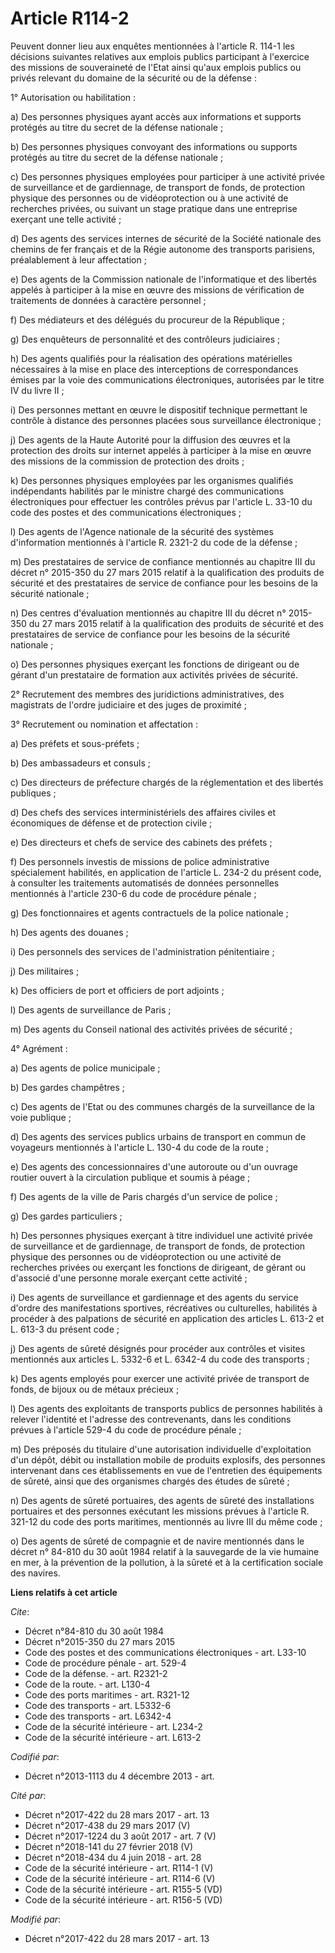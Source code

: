 # Article R114-2

Peuvent donner lieu aux enquêtes mentionnées à l'article R. 114-1 les décisions suivantes relatives aux emplois publics
participant à l'exercice des missions de souveraineté de l'Etat ainsi qu'aux emplois publics ou privés relevant du domaine de
la sécurité ou de la défense : 

1° Autorisation ou habilitation : 

a) Des personnes physiques ayant accès aux informations et supports protégés au titre du secret de la défense nationale ; 

b) Des personnes physiques convoyant des informations ou supports protégés au titre du secret de la défense nationale ; 

c) Des personnes physiques employées pour participer à une activité privée de surveillance et de gardiennage, de transport de
fonds, de protection physique des personnes ou de vidéoprotection ou à une activité de recherches privées, ou suivant un
stage pratique dans une entreprise exerçant une telle activité ; 

d) Des agents des services internes de sécurité de la Société nationale des chemins de fer français et de la Régie autonome
des transports parisiens, préalablement à leur affectation ; 

e) Des agents de la Commission nationale de l'informatique et des libertés appelés à participer à la mise en œuvre des
missions de vérification de traitements de données à caractère personnel ; 

f) Des médiateurs et des délégués du procureur de la République ; 

g) Des enquêteurs de personnalité et des contrôleurs judiciaires ; 

h) Des agents qualifiés pour la réalisation des opérations matérielles nécessaires à la mise en place des interceptions de
correspondances émises par la voie des communications électroniques, autorisées par le titre IV du livre II ; 

i) Des personnes mettant en œuvre le dispositif technique permettant le contrôle à distance des personnes placées sous
surveillance électronique ; 

j) Des agents de la Haute Autorité pour la diffusion des œuvres et la protection des droits sur internet appelés à participer
à la mise en œuvre des missions de la commission de protection des droits ; 

k) Des personnes physiques employées par les organismes qualifiés indépendants habilités par le ministre chargé des
communications électroniques pour effectuer les contrôles prévus par l'article L. 33-10 du code des postes et des
communications électroniques ; 

l) Des agents de l'Agence nationale de la sécurité des systèmes d'information mentionnés à l'article R. 2321-2 du code de la
défense ; 

m) Des prestataires de service de confiance mentionnés au chapitre III du décret n° 2015-350 du 27 mars 2015 relatif à la
qualification des produits de sécurité et des prestataires de service de confiance pour les besoins de la sécurité
nationale ; 

n) Des centres d'évaluation mentionnés au chapitre III du décret n° 2015-350 du 27 mars 2015 relatif à la qualification des
produits de sécurité et des prestataires de service de confiance pour les besoins de la sécurité nationale ; 

o) Des personnes physiques exerçant les fonctions de dirigeant ou de gérant d'un prestataire de formation aux activités
privées de sécurité. 

2° Recrutement des membres des juridictions administratives, des magistrats de l'ordre judiciaire et des juges de
proximité ; 

3° Recrutement ou nomination et affectation : 

a) Des préfets et sous-préfets ; 

b) Des ambassadeurs et consuls ; 

c) Des directeurs de préfecture chargés de la réglementation et des libertés publiques ; 

d) Des chefs des services interministériels des affaires civiles et économiques de défense et de protection civile ; 

e) Des directeurs et chefs de service des cabinets des préfets ; 

f) Des personnels investis de missions de police administrative spécialement habilités, en application de l'article L. 234-2
du présent code, à consulter les traitements automatisés de données personnelles mentionnés à l'article 230-6 du code de
procédure pénale ; 

g) Des fonctionnaires et agents contractuels de la police nationale ; 

h) Des agents des douanes ; 

i) Des personnels des services de l'administration pénitentiaire ; 

j) Des militaires ; 

k) Des officiers de port et officiers de port adjoints ; 

l) Des agents de surveillance de Paris ; 

m) Des agents du Conseil national des activités privées de sécurité ; 

4° Agrément : 

a) Des agents de police municipale ; 

b) Des gardes champêtres ; 

c) Des agents de l'Etat ou des communes chargés de la surveillance de la voie publique ; 

d) Des agents des services publics urbains de transport en commun de voyageurs mentionnés à l'article L. 130-4 du code de la
route ; 

e) Des agents des concessionnaires d'une autoroute ou d'un ouvrage routier ouvert à la circulation publique et soumis à
péage ; 

f) Des agents de la ville de Paris chargés d'un service de police ; 

g) Des gardes particuliers ; 

h) Des personnes physiques exerçant à titre individuel une activité privée de surveillance et de gardiennage, de transport de
fonds, de protection physique des personnes ou de vidéoprotection ou une activité de recherches privées ou exerçant les
fonctions de dirigeant, de gérant ou d'associé d'une personne morale exerçant cette activité ; 

i) Des agents de surveillance et gardiennage et des agents du service d'ordre des manifestations sportives, récréatives ou
culturelles, habilités à procéder à des palpations de sécurité en application des articles L. 613-2 et L. 613-3 du présent
code ; 

j) Des agents de sûreté désignés pour procéder aux contrôles et visites mentionnés aux articles L. 5332-6 et L. 6342-4 du
code des transports ; 

k) Des agents employés pour exercer une activité privée de transport de fonds, de bijoux ou de métaux précieux ; 

l) Des agents des exploitants de transports publics de personnes habilités à relever l'identité et l'adresse des
contrevenants, dans les conditions prévues à l'article 529-4 du code de procédure pénale ; 

m) Des préposés du titulaire d'une autorisation individuelle d'exploitation d'un dépôt, débit ou installation mobile de
produits explosifs, des personnes intervenant dans ces établissements en vue de l'entretien des équipements de sûreté, ainsi
que des organismes chargés des études de sûreté ; 

n) Des agents de sûreté portuaires, des agents de sûreté des installations portuaires et des personnes exécutant les missions
prévues à l'article R. 321-12 du code des ports maritimes, mentionnés au livre III du même code ; 

o) Des agents de sûreté de compagnie et de navire mentionnés dans le décret n° 84-810 du 30 août 1984 relatif à la sauvegarde
de la vie humaine en mer, à la prévention de la pollution, à la sûreté et à la certification sociale des navires.

**Liens relatifs à cet article**

_Cite_:

  - Décret n°84-810 du 30 août 1984
  - Décret n°2015-350 du 27 mars 2015
  - Code des postes et des communications électroniques - art. L33-10
  - Code de procédure pénale - art. 529-4
  - Code de la défense. - art. R2321-2
  - Code de la route. - art. L130-4
  - Code des ports maritimes - art. R321-12
  - Code des transports - art. L5332-6
  - Code des transports - art. L6342-4
  - Code de la sécurité intérieure - art. L234-2
  - Code de la sécurité intérieure - art. L613-2

_Codifié par_:

  - Décret n°2013-1113 du 4 décembre 2013 - art.

_Cité par_:

  - Décret n°2017-422 du 28 mars 2017 - art. 13
  - Décret n°2017-438 du 29 mars 2017 (V)
  - Décret n°2017-1224 du 3 août 2017 - art. 7 (V)
  - Décret n°2018-141 du 27 février 2018 (V)
  - Décret n°2018-434 du 4 juin 2018 - art. 28
  - Code de la sécurité intérieure - art. R114-1 (V)
  - Code de la sécurité intérieure - art. R114-6 (V)
  - Code de la sécurité intérieure - art. R155-5 (VD)
  - Code de la sécurité intérieure - art. R156-5 (VD)

_Modifié par_:

  - Décret n°2017-422 du 28 mars 2017 - art. 13
